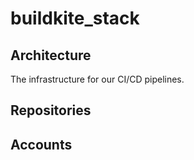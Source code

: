 # buildkite_stack

## Architecture

The infrastructure for our CI/CD pipelines.

## Repositories

## Accounts
